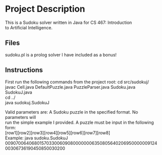 Project Description
===================

This is a Sudoku solver written in Java for CS 467: Introduction  
to Artificial Intelligence. 

Files
-----

sudoku.pl is a prolog solver I have included as a bonus! 

Instructions
------------

First run the following commands from the project root: cd src/sudokuj/  
javac Cell.java DefaultPuzzle.java PuzzleParser.java Sudoku.java SudokuJ.java  
cd ../  
java sudokuj.SudokuJ <parameters>  

Valid parameters are: A Sudoku puzzle in the specified format. No parameters will  
run the simple example I provided. A puzzle must be input in the following form:  
[row1][row2][row3][row4][row5][row6][row7][row8]  
Example: java sudoku.SudokuJ 009070064068015703300609080000000635080564020695000000912400306736190450850030200
